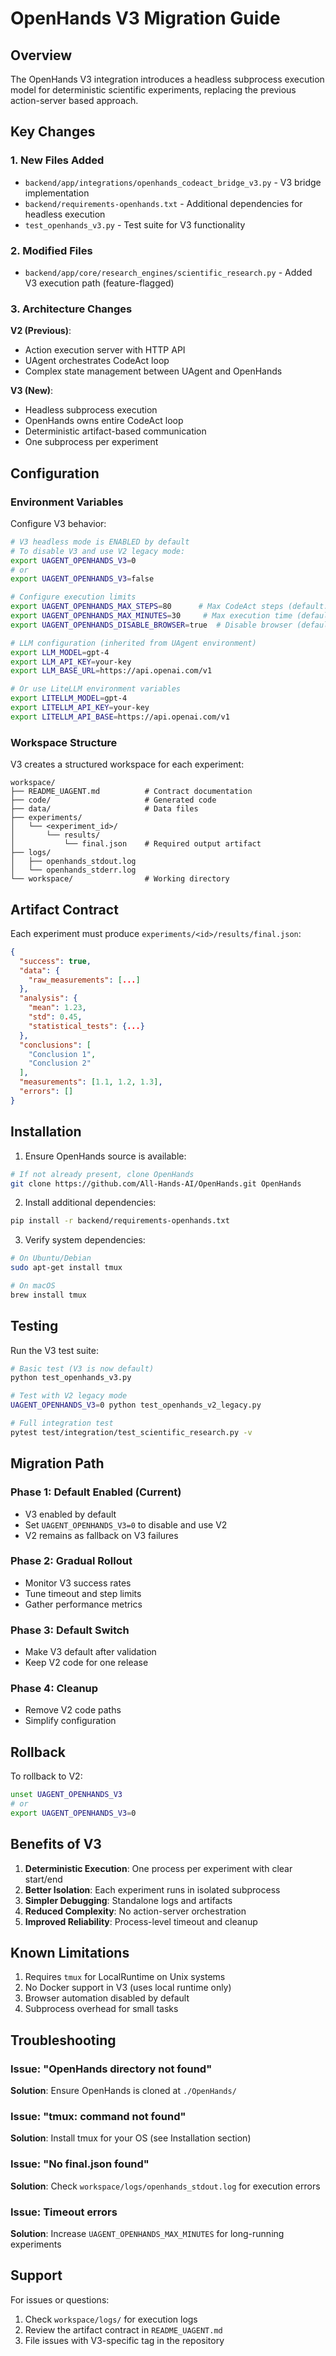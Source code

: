 # OpenHands V3 Migration Guide

## Overview

The OpenHands V3 integration introduces a headless subprocess execution model for deterministic scientific experiments, replacing the previous action-server based approach.

## Key Changes

### 1. New Files Added

- `backend/app/integrations/openhands_codeact_bridge_v3.py` - V3 bridge implementation
- `backend/requirements-openhands.txt` - Additional dependencies for headless execution
- `test_openhands_v3.py` - Test suite for V3 functionality

### 2. Modified Files

- `backend/app/core/research_engines/scientific_research.py` - Added V3 execution path (feature-flagged)

### 3. Architecture Changes

**V2 (Previous)**:
- Action execution server with HTTP API
- UAgent orchestrates CodeAct loop
- Complex state management between UAgent and OpenHands

**V3 (New)**:
- Headless subprocess execution
- OpenHands owns entire CodeAct loop
- Deterministic artifact-based communication
- One subprocess per experiment

## Configuration

### Environment Variables

Configure V3 behavior:

```bash
# V3 headless mode is ENABLED by default
# To disable V3 and use V2 legacy mode:
export UAGENT_OPENHANDS_V3=0
# or
export UAGENT_OPENHANDS_V3=false

# Configure execution limits
export UAGENT_OPENHANDS_MAX_STEPS=80      # Max CodeAct steps (default: 80)
export UAGENT_OPENHANDS_MAX_MINUTES=30     # Max execution time (default: 30)
export UAGENT_OPENHANDS_DISABLE_BROWSER=true  # Disable browser (default: true)

# LLM configuration (inherited from UAgent environment)
export LLM_MODEL=gpt-4
export LLM_API_KEY=your-key
export LLM_BASE_URL=https://api.openai.com/v1

# Or use LiteLLM environment variables
export LITELLM_MODEL=gpt-4
export LITELLM_API_KEY=your-key
export LITELLM_API_BASE=https://api.openai.com/v1
```

### Workspace Structure

V3 creates a structured workspace for each experiment:

```
workspace/
├── README_UAGENT.md          # Contract documentation
├── code/                     # Generated code
├── data/                     # Data files
├── experiments/
│   └── <experiment_id>/
│       └── results/
│           └── final.json    # Required output artifact
├── logs/
│   ├── openhands_stdout.log
│   └── openhands_stderr.log
└── workspace/                # Working directory
```

## Artifact Contract

Each experiment must produce `experiments/<id>/results/final.json`:

```json
{
  "success": true,
  "data": {
    "raw_measurements": [...]
  },
  "analysis": {
    "mean": 1.23,
    "std": 0.45,
    "statistical_tests": {...}
  },
  "conclusions": [
    "Conclusion 1",
    "Conclusion 2"
  ],
  "measurements": [1.1, 1.2, 1.3],
  "errors": []
}
```

## Installation

1. Ensure OpenHands source is available:
```bash
# If not already present, clone OpenHands
git clone https://github.com/All-Hands-AI/OpenHands.git OpenHands
```

2. Install additional dependencies:
```bash
pip install -r backend/requirements-openhands.txt
```

3. Verify system dependencies:
```bash
# On Ubuntu/Debian
sudo apt-get install tmux

# On macOS
brew install tmux
```

## Testing

Run the V3 test suite:

```bash
# Basic test (V3 is now default)
python test_openhands_v3.py

# Test with V2 legacy mode
UAGENT_OPENHANDS_V3=0 python test_openhands_v2_legacy.py

# Full integration test
pytest test/integration/test_scientific_research.py -v
```

## Migration Path

### Phase 1: Default Enabled (Current)
- V3 enabled by default
- Set `UAGENT_OPENHANDS_V3=0` to disable and use V2
- V2 remains as fallback on V3 failures

### Phase 2: Gradual Rollout
- Monitor V3 success rates
- Tune timeout and step limits
- Gather performance metrics

### Phase 3: Default Switch
- Make V3 default after validation
- Keep V2 code for one release

### Phase 4: Cleanup
- Remove V2 code paths
- Simplify configuration

## Rollback

To rollback to V2:
```bash
unset UAGENT_OPENHANDS_V3
# or
export UAGENT_OPENHANDS_V3=0
```

## Benefits of V3

1. **Deterministic Execution**: One process per experiment with clear start/end
2. **Better Isolation**: Each experiment runs in isolated subprocess
3. **Simpler Debugging**: Standalone logs and artifacts
4. **Reduced Complexity**: No action-server orchestration
5. **Improved Reliability**: Process-level timeout and cleanup

## Known Limitations

1. Requires `tmux` for LocalRuntime on Unix systems
2. No Docker support in V3 (uses local runtime only)
3. Browser automation disabled by default
4. Subprocess overhead for small tasks

## Troubleshooting

### Issue: "OpenHands directory not found"
**Solution**: Ensure OpenHands is cloned at `./OpenHands/`

### Issue: "tmux: command not found"
**Solution**: Install tmux for your OS (see Installation section)

### Issue: "No final.json found"
**Solution**: Check `workspace/logs/openhands_stdout.log` for execution errors

### Issue: Timeout errors
**Solution**: Increase `UAGENT_OPENHANDS_MAX_MINUTES` for long-running experiments

## Support

For issues or questions:
1. Check `workspace/logs/` for execution logs
2. Review the artifact contract in `README_UAGENT.md`
3. File issues with V3-specific tag in the repository